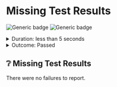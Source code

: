 # Missing Test Results

![Generic badge](https://img.shields.io/badge/Requests_0/0-PASSED-brightgreen.svg)
![Generic badge](https://img.shields.io/badge/Assertions_0/0-PASSED-brightgreen.svg)
<details>
  <summary>Duration: less than 5 seconds</summary>
  <table>
    <tr>
      <th>Start:</th>
      <td><code>2024-02-28 16:39:28.995 UTC</code></td>
    </tr>
    <tr>
      <th>Finish:</th>
      <td><code>2024-02-28 16:39:29.092 UTC</code></td>
    </tr>
    <tr>
      <th>Duration:</th>
      <td><code>0.097</code></td>
    </tr>
    <tr>
      <th>Response Time Average:</th>
      <td><code>0</code></td>
    </tr>
    <tr>
      <th>Response Time Min:</th>
      <td><code>0</code></td>
    </tr>
    <tr>
      <th>Response Time Max:</th>
      <td><code>0</code></td>
    </tr>
  </table>
</details>
<details>
  <summary>Outcome: Passed</summary>
  <table>
    <tr>
      <th></th>
      <th>executed</th>
      <th>failed</th>
    </tr>
    <tr>
      <th>iterations</th>
      <td>0</td>
      <td>0</td>
    </tr>
    <tr>
      <th>requests</th>
      <td>0</td>
      <td>0</td>
    </tr>
    <tr>
      <th>test-scripts</th>
      <td>0</td>
      <td>0</td>
    </tr>
    <tr>
      <th>prerequest-scripts</th>
      <td>0</td>
      <td>0</td>
    </tr>
    <tr>
      <th>assertions</th>
      <td>0</td>
      <td>0</td>
    </tr>
  </table>
</details>

## :grey_question: Missing Test Results

There were no failures to report.
